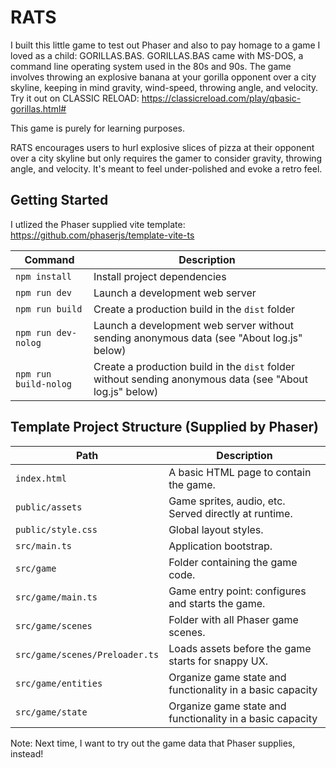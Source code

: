 # RATS

I built this little game to test out Phaser and also to pay homage to a game I loved as a child: GORILLAS.BAS. GORILLAS.BAS came with MS-DOS, a command line operating system used in the 80s and 90s. The game involves throwing an explosive banana at your gorilla opponent over a city skyline, keeping in mind gravity, wind-speed, throwing angle, and velocity. Try it out on CLASSIC RELOAD: https://classicreload.com/play/qbasic-gorillas.html#

This game is purely for learning purposes. 

RATS encourages users to hurl explosive slices of pizza at their opponent over a city skyline but only requires the gamer to consider gravity, throwing angle, and velocity. It's meant to feel under-polished and evoke a retro feel. 


## Getting Started

I utlized the Phaser supplied vite template: https://github.com/phaserjs/template-vite-ts

| Command | Description |
|---------|-------------|
| `npm install` | Install project dependencies |
| `npm run dev` | Launch a development web server |
| `npm run build` | Create a production build in the `dist` folder |
| `npm run dev-nolog` | Launch a development web server without sending anonymous data (see "About log.js" below) |
| `npm run build-nolog` | Create a production build in the `dist` folder without sending anonymous data (see "About log.js" below) |


## Template Project Structure (Supplied by Phaser)


| Path                           | Description                                                |
|--------------------------------|------------------------------------------------------------|
| `index.html`                   | A basic HTML page to contain the game.                     |
| `public/assets`                | Game sprites, audio, etc. Served directly at runtime.      |
| `public/style.css`             | Global layout styles.                                      |
| `src/main.ts`                  | Application bootstrap.                                     |
| `src/game`                     | Folder containing the game code.                           |
| `src/game/main.ts`             | Game entry point: configures and starts the game.          |
| `src/game/scenes`              | Folder with all Phaser game scenes.                        | 
| `src/game/scenes/Preloader.ts` | Loads assets before the game starts for snappy UX.         | 
| `src/game/entities`            | Organize game state and functionality in a basic capacity  | 
| `src/game/state`               | Organize game state and functionality in a basic capacity  | 

Note: Next time, I want to try out the game data that Phaser supplies, instead!
